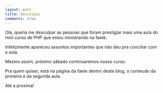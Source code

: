 ```yaml
---
layout: post
title: Desculpas
comments: true
---
```


Olá, queria me desculpar as pessoas que foram prestigiar mais uma aula do mini curso de PHP que estou ministrando na faete.

Infelizmente apareceu assuntos importantes que não deu pra conciliar com a aula.

Mesmo assim, próximo sábado continuaremos nosso curso.

Pra quem quiser, está na página da faete dentro deste blog, o conteudo da primeira e da segunda aula.

Até a proxima!
